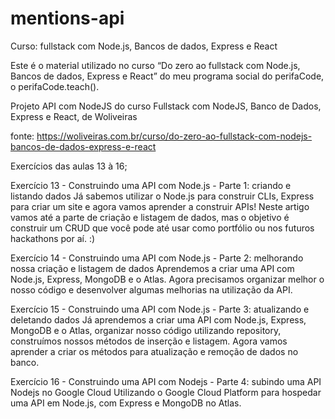 # mentions-api

Curso: fullstack com Node.js, Bancos de dados, Express e React

Este é o material utilizado no curso “Do zero ao fullstack com Node.js, Bancos de dados, Express e React” do meu programa social do perifaCode, o perifaCode.teach().

Projeto API com NodeJS do curso Fullstack com NodeJS, Banco de Dados, Express e React, de Woliveiras

fonte: https://woliveiras.com.br/curso/do-zero-ao-fullstack-com-nodejs-bancos-de-dados-express-e-react

Exercícios das aulas 13 à 16;

Exercício 13 - Construindo uma API com Node.js - Parte 1: criando e listando dados
Já sabemos utilizar o Node.js para construir CLIs, Express para criar um site e agora vamos aprender a construir APIs! Neste artigo vamos até a parte de criação e listagem de dados, mas o objetivo é construir um CRUD que você pode até usar como portfólio ou nos futuros hackathons por aí. :)

Exercício 14 - Construindo uma API com Node.js - Parte 2: melhorando nossa criação e listagem de dados
Aprendemos a criar uma API com Node.js, Express, MongoDB e o Atlas. Agora precisamos organizar melhor o nosso código e desenvolver algumas melhorias na utilização da API.

Exercício 15 - Construindo uma API com Node.js - Parte 3: atualizando e deletando dados
Já aprendemos a criar uma API com Node.js, Express, MongoDB e o Atlas, organizar nosso código utilizando repository, construímos nossos métodos de inserção e listagem. Agora vamos aprender a criar os métodos para atualização e remoção de dados no banco.

Exercício 16 - Construindo uma API com Nodejs - Parte 4: subindo uma API Nodejs no Google Cloud
Utilizando o Google Cloud Platform para hospedar uma API em Node.js, com Express e MongoDB no Atlas.
